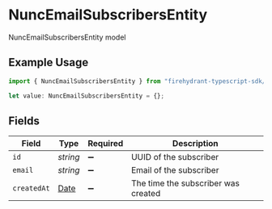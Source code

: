 # NuncEmailSubscribersEntity

NuncEmailSubscribersEntity model

## Example Usage

```typescript
import { NuncEmailSubscribersEntity } from "firehydrant-typescript-sdk/models/components";

let value: NuncEmailSubscribersEntity = {};
```

## Fields

| Field                                                                                         | Type                                                                                          | Required                                                                                      | Description                                                                                   |
| --------------------------------------------------------------------------------------------- | --------------------------------------------------------------------------------------------- | --------------------------------------------------------------------------------------------- | --------------------------------------------------------------------------------------------- |
| `id`                                                                                          | *string*                                                                                      | :heavy_minus_sign:                                                                            | UUID of the subscriber                                                                        |
| `email`                                                                                       | *string*                                                                                      | :heavy_minus_sign:                                                                            | Email of the subscriber                                                                       |
| `createdAt`                                                                                   | [Date](https://developer.mozilla.org/en-US/docs/Web/JavaScript/Reference/Global_Objects/Date) | :heavy_minus_sign:                                                                            | The time the subscriber was created                                                           |